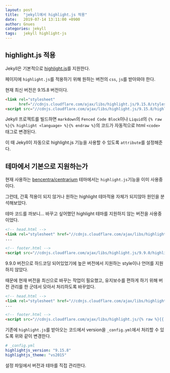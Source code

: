 ```yaml
---
layout: post
title:  "jekyll에서 highlight.js 적용"
date:   2019-07-14 13:11:00 +0900
author: Gnues
categories: jekyll
tags:	jekyll highlight-js
---
```


## highlight.js 적용

Jekyll은 기본적으로 [highlight.js](https://highlightjs.org/)를 지원한다.

페이지에 `highlight.js`를 적용하기 위해 원하는 버전의 `css`, `js`를 받아와야 한다.

현재 최신 버전은 9.15.8 버전이다.

```html
<link rel="stylesheet"
      href="//cdnjs.cloudflare.com/ajax/libs/highlight.js/9.15.8/styles/default.min.css">
<script src="//cdnjs.cloudflare.com/ajax/libs/highlight.js/9.15.8/highlight.min.js"></script>
```

Jekyll 프로젝트를 빌드하면 `markdown`의 `Fenced Code Block`이나 `Liquid`의 `{% raw %}{% highlight <language> %}{% endraw %}`의 코드가 자동적으로 html `<code>` 태그로 변경된다.

이 때 Jekyll이 자동으로 highlight.js 기능을 사용할 수 있도록 `attribute`를 설정해준다.

## 테마에서 기본으로 지원하는가

현재 사용하는 [bencentra/centrarium](bencentra/centrarium) 테마에서는 `highlight.js`기능을 이미 사용중이다.

그런데, 간혹 적용이 되지 않거나 원하는 highlight 테마적용 자체가 되지않아 원인을 분석해보았다.

테마 코드를 까보니... 바꾸고 싶어했던 highlight 테마를 지원하지 않는 버전을 사용중이었다.

```html
<!-- head.html -->
<link rel="stylesheet" href="//cdnjs.cloudflare.com/ajax/libs/highlight.js/9.9.0/styles/{{ site.highlightjs_theme }}.min.css">
...

<!-- footer.html -->
<script src="//cdnjs.cloudflare.com/ajax/libs/highlight.js/9.9.0/highlight.min.js"></script>
```

9.9.0 버전으로 하드코딩 되어있었기에 높은 버전에서 지원하는 style이나 언어를 지원하지 않았다.

때문에 현재 버전을 최신으로 바꾸는 작업이 필요했고, 유지보수를 편하게 하기 위해 버전 관리를 한 군데서 모아서 처리하도록 바꾸었다.

```html
<!-- head.html -->
<link rel="stylesheet" href="//cdnjs.cloudflare.com/ajax/libs/highlight.js/{% raw %}{{ site.highlightjs_version }}{% endraw %}/styles/{% raw %}{{ site.highlightjs_theme }}{% endraw %}.min.css">
...

<!-- footer.html -->
<script src="//cdnjs.cloudflare.com/ajax/libs/highlight.js/{% raw %}{{ site.highlightjs_version }}{% endraw %}/highlight.min.js"></script>
```

기존에 `highlight.js`를 받아오는 코드에서 version을 `_config.yml`에서 처리할 수 있도록 위와 같이 변경한다.

```yml
# _config.yml
highlightjs_version: "9.15.8"
highlightjs_theme: "vs2015"
```

설정 파일에서 버전과 테마를 직접 관리한다.

